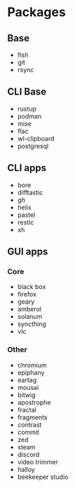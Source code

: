 # Packages

## Base
- fish
- git
- rsync

## CLI Base
- rustup
- podman
- mise
- flac
- wl-clipboard
- postgresql

## CLI apps
- bore
- difftastic
- gh
- helix
- pastel
- restic
- xh

## GUI apps
### Core
- black box
- firefox
- geary
- amberol
- solanum
- syncthing
- vlc

### Other
- chromium
- epiphany
- eartag
- mousai
- bitwig
- apostrophe
- fractal
- fragments
- contrast
- commit
- zed
- steam
- discord
- video trimmer
- halloy
- beekeeper studio
